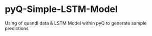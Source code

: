 # pyQ-Simple-LSTM-Model
Using of quandl data &amp; LSTM Model within pyQ to generate sample predictions
